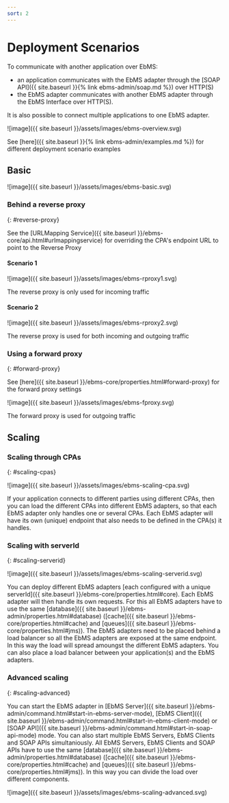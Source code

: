 ```yaml
---
sort: 2
---
```


# Deployment Scenarios

To communicate with another application over EbMS:
- an application communicates with the EbMS adapter through the [SOAP API]({{ site.baseurl }}{% link ebms-admin/soap.md %}) over HTTP(S)
- the EbMS adapter communicates with another EbMS adapter through the EbMS Interface over HTTP(S).

It is also possible to connect multiple applications to one EbMS adapter.

![image]({{ site.baseurl }}/assets/images/ebms-overview.svg)

See [here]({{ site.baseurl }}{% link ebms-admin/examples.md %}) for different deployment scenario examples

## Basic

![image]({{ site.baseurl }}/assets/images/ebms-basic.svg)

### Behind a reverse proxy
{: #reverse-proxy}

See the [URLMapping Service]({{ site.baseurl }}/ebms-core/api.html#urlmappingservice) for overriding the CPA's endpoint URL to point to the Reverse Proxy

#### Scenario 1

![image]({{ site.baseurl }}/assets/images/ebms-rproxy1.svg)

The reverse proxy is only used for incoming traffic

#### Scenario 2

![image]({{ site.baseurl }}/assets/images/ebms-rproxy2.svg)

The reverse proxy is used for both incoming and outgoing traffic

### Using a forward proxy
{: #forward-proxy}

See [here]({{ site.baseurl }}/ebms-core/properties.html#forward-proxy) for the forward proxy settings

![image]({{ site.baseurl }}/assets/images/ebms-fproxy.svg)

The forward proxy is used for outgoing traffic

## Scaling

### Scaling through CPAs
{: #scaling-cpas}

![image]({{ site.baseurl }}/assets/images/ebms-scaling-cpa.svg)

If your application connects to different parties using different CPAs, then you can load the different CPAs into different EbMS adapters, so that each EbMS adapter only handles one or several CPAs. Each EbMS adapter will have its own (unique) endpoint that also needs to be defined in the CPA(s) it handles.

### Scaling with serverId
{: #scaling-serverid}

![image]({{ site.baseurl }}/assets/images/ebms-scaling-serverid.svg)

You can deploy different EbMS adapters [each configured with a unique serverId]({{ site.baseurl }}/ebms-core/properties.html#core). Each EbMS adapter will then handle its own requests. For this all EbMS adapters have to use the same [database]({{ site.baseurl }}/ebms-admin/properties.html#database) ([cache]({{ site.baseurl }}/ebms-core/properties.html#cache) and [queues]({{ site.baseurl }}/ebms-core/properties.html#jms)). The EbMS adapters need to be placed behind a load balancer so all the EbMS adapters are exposed at the same endpoint. In this way the load will spread amoungst the different EbMS adapters. You can also place a load balancer between your application(s) and the EbMS adapters.

### Advanced scaling
{: #scaling-advanced}

You can start the EbMS adapter in [EbMS Server]({{ site.baseurl }}/ebms-admin/command.html#start-in-ebms-server-mode), [EbMS Client]({{ site.baseurl }}/ebms-admin/command.html#start-in-ebms-client-mode) or [SOAP API]({{ site.baseurl }}/ebms-admin/command.html#start-in-soap-api-mode) mode. You can also start multiple EbMS Servers, EbMS Clients and SOAP APIs simultaniously. All EbMS Servers, EbMS Clients and SOAP APIs have to use the same [database]({{ site.baseurl }}/ebms-admin/properties.html#database) ([cache]({{ site.baseurl }}/ebms-core/properties.html#cache) and [queues]({{ site.baseurl }}/ebms-core/properties.html#jms)). In this way you can divide the load over different components.

![image]({{ site.baseurl }}/assets/images/ebms-scaling-advanced.svg)
